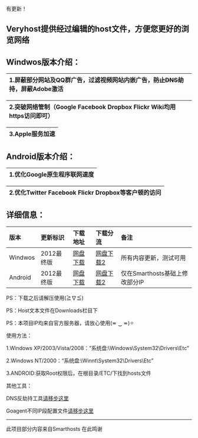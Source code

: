 有更新！
## Veryhost提供经过编辑的host文件，方便您更好的浏览网络 ##

## Windwos版本介绍： ##

|1.屏蔽部分网站及QQ群广告，过滤视频网站内嵌广告，~~防止DNS劫持~~，屏蔽Adobe激活|
|:----------------------------------------------|

|2.突破网络管制（Google Facebook Dropbox Flickr Wiki均用https访问即可）|
|:-------------------------------------------------------|

|3.Apple服务加速|
|:----------|

## Android版本介绍： ##

|1.优化Google原生程序联网速度|
|:-----------------|

|2.优化Twitter Facebook Flickr Dropbox等客户顿的访问|
|:-----------------------------------------|

## 详细信息： ##

| **版本** | **更新标识** | **下载地址** | **下载分流** | **备注** |
|:-------|:---------|:---------|:---------|:-------|
| Windwos | 2012最终版  | [网盘下载](https://www.box.com/s/5sglr84hlpm2f9t0p0oi) | [网盘下载2](https://www.dropbox.com/s/v1mfeldo9kl2yhm/whosts.zip) | 所有内容更新，测试可用 |
| Android | 2012最终版  | [网盘下载](https://www.box.com/s/fb1ul28hfcq7mi4oixc9) | [网盘下载2](https://www.dropbox.com/s/arglbupanoxhqmx/ahosts.zip) | 仅在Smarthosts基础上修改部分IP |

PS：下载之后请解压使用(≧∇≦)

PS：Host文本文件在Downloads栏目下

PS：本项目IP均来自官方服务器，请放心使用(≖ ‿ ≖)✧


使用方法：

1.Windows XP/2003/Vista/2008：“系统盘:\Windows\System32\Drivers\Etc”

2.Windows NT/2000：“系统盘:\Winnt\System32\Drivers\Etc”

3.ANDROID:获取Root权限后，在根目录/ETC/下找到hosts文件

其他工具：

DNS反劫持工具[请移步这里](https://www.opendns.com/technology/dnscrypt/)

Goagent不同IP段配置文件[请移步这里](https://code.google.com/p/goagent-ini/)

---

此项目部分内容来自Smarthosts  在此鸣谢